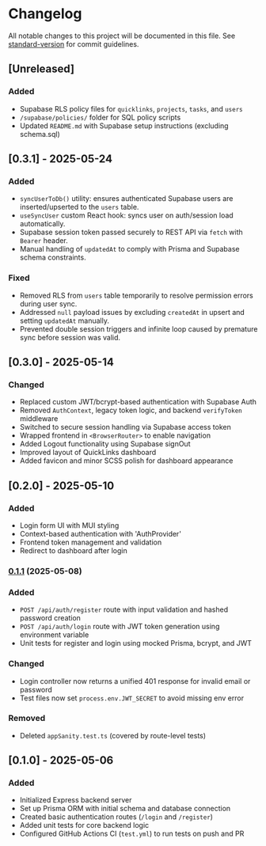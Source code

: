 # Changelog

All notable changes to this project will be documented in this file. See [standard-version](https://github.com/conventional-changelog/standard-version) for commit guidelines.

## [Unreleased]

### Added

- Supabase RLS policy files for `quicklinks`, `projects`, `tasks`, and `users`
- `/supabase/policies/` folder for SQL policy scripts
- Updated `README.md` with Supabase setup instructions (excluding schema.sql)

## [0.3.1] - 2025-05-24

### Added

- `syncUserToDb()` utility: ensures authenticated Supabase users are inserted/upserted to the `users` table.
- `useSyncUser` custom React hook: syncs user on auth/session load automatically.
- Supabase session token passed securely to REST API via `fetch` with `Bearer` header.
- Manual handling of `updatedAt` to comply with Prisma and Supabase schema constraints.

### Fixed

- Removed RLS from `users` table temporarily to resolve permission errors during user sync.
- Addressed `null` payload issues by excluding `createdAt` in upsert and setting `updatedAt` manually.
- Prevented double session triggers and infinite loop caused by premature sync before session was valid.

## [0.3.0] - 2025-05-14

### Changed

- Replaced custom JWT/bcrypt-based authentication with Supabase Auth
- Removed `AuthContext`, legacy token logic, and backend `verifyToken` middleware
- Switched to secure session handling via Supabase access token
- Wrapped frontend in `<BrowserRouter>` to enable navigation
- Added Logout functionality using Supabase signOut
- Improved layout of QuickLinks dashboard
- Added favicon and minor SCSS polish for dashboard appearance

## [0.2.0] - 2025-05-10

### Added

- Login form UI with MUI styling
- Context-based authentication with 'AuthProvider'
- Frontend token management and validation
- Redirect to dashboard after login

### [0.1.1](https://github.com/awimberly/devcollab/compare/v0.1.0...v0.1.1) (2025-05-08)

### Added

- `POST /api/auth/register` route with input validation and hashed password creation
- `POST /api/auth/login` route with JWT token generation using environment variable
- Unit tests for register and login using mocked Prisma, bcrypt, and JWT

### Changed

- Login controller now returns a unified 401 response for invalid email or password
- Test files now set `process.env.JWT_SECRET` to avoid missing env error

### Removed

- Deleted `appSanity.test.ts` (covered by route-level tests)

## [0.1.0] - 2025-05-06

### Added

- Initialized Express backend server
- Set up Prisma ORM with initial schema and database connection
- Created basic authentication routes (`/login` and `/register`)
- Added unit tests for core backend logic
- Configured GitHub Actions CI (`test.yml`) to run tests on push and PR

